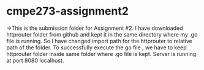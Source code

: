 # cmpe273-assignment2

->This is the submission folder for Assignment #2. 
I have downloaded httprouter folder from github and kept it in the same directory where my .go file is running.
So I have changed import path for the httprouter to relative path of the folder.
To successfully execute the go file , we have to keep httprouter folder inside same folder where .go file is kept.
Server is running at port 8080 localhost.
